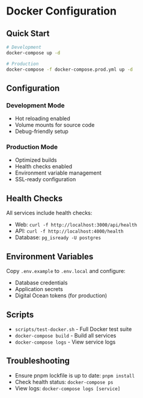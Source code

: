 # Docker Configuration

## Quick Start

```bash
# Development
docker-compose up -d

# Production
docker-compose -f docker-compose.prod.yml up -d
```

## Configuration

### Development Mode
- Hot reloading enabled
- Volume mounts for source code
- Debug-friendly setup

### Production Mode
- Optimized builds
- Health checks enabled
- Environment variable management
- SSL-ready configuration

## Health Checks

All services include health checks:
- Web: `curl -f http://localhost:3000/api/health`
- API: `curl -f http://localhost:4000/health`  
- Database: `pg_isready -U postgres`

## Environment Variables

Copy `.env.example` to `.env.local` and configure:
- Database credentials
- Application secrets
- Digital Ocean tokens (for production)

## Scripts

- `scripts/test-docker.sh` - Full Docker test suite
- `docker-compose build` - Build all services
- `docker-compose logs` - View service logs

## Troubleshooting

- Ensure pnpm lockfile is up to date: `pnpm install`
- Check health status: `docker-compose ps`
- View logs: `docker-compose logs [service]`
